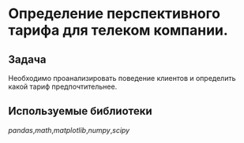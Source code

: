 # Определение перспективного тарифа для телеком компании.

## Задача
Необходимо проанализировать поведение клиентов и определить какой тариф предпочтительнее.

## Используемые библиотеки
_pandas_,_math_,_matplotlib_,_numpy_,_scipy_
